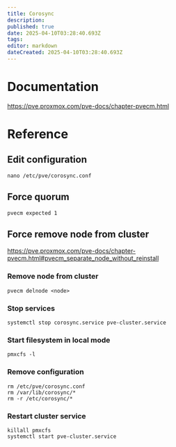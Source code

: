 ```yaml
---
title: Corosync
description: 
published: true
date: 2025-04-10T03:28:40.693Z
tags: 
editor: markdown
dateCreated: 2025-04-10T03:28:40.693Z
---
```


# Documentation
https://pve.proxmox.com/pve-docs/chapter-pvecm.html

# Reference
## Edit configuration
```
nano /etc/pve/corosync.conf
```

## Force quorum
```
pvecm expected 1
```

## Force remove node from cluster
https://pve.proxmox.com/pve-docs/chapter-pvecm.html#pvecm_separate_node_without_reinstall

### Remove node from cluster
```
pvecm delnode <node>
```

### Stop services
```
systemctl stop corosync.service pve-cluster.service
```

### Start filesystem in local mode
```
pmxcfs -l
```

### Remove configuration
```
rm /etc/pve/corosync.conf
rm /var/lib/corosync/*
rm -r /etc/corosync/*
```

### Restart cluster service
```
killall pmxcfs
systemctl start pve-cluster.service
```